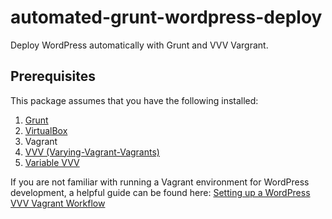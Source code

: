 # automated-grunt-wordpress-deploy
Deploy WordPress automatically with Grunt and VVV Vargrant.

<h2>Prerequisites</h2>

<p>This package assumes that you have the following installed:</p>
<ol>
	<li><a href="https://gruntjs.com/getting-started" target="blank">Grunt</a></li>
	<li><a href="https://www.virtualbox.org/" target="blank">VirtualBox</a></li>
	<li><a hre="https://www.vagrantup.com/downloads.html" target="blank">Vagrant</a></li>
	<li><a href="https://github.com/Varying-Vagrant-Vagrants/VVV" target="blank">VVV (Varying-Vagrant-Vagrants)</a></li>
	<li><a href="https://github.com/bradp/vv">Variable VVV</a></li>
</ol>

<p>If you are not familiar with running a Vagrant environment for WordPress development, a helpful guide can be found here: <a href="http://wpbeaches.com/setting-up-a-wordpress-vvv-vagrant-workflow/" target="blank">Setting up a WordPress VVV Vagrant Workflow</a></p>



